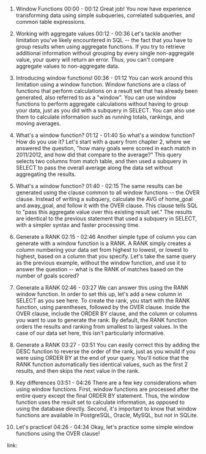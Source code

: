1. Window Functions
00:00 - 00:12
Great job! You now have experience transforming data using simple subqueries, correlated subqueries, and common table expressions.

2. Working with aggregate values
00:12 - 00:36
Let's tackle another limitation you've likely encountered in SQL -- the fact that you have to group results when using aggregate functions. If you try to retrieve additional information without grouping by every single non-aggregate value, your query will return an error. Thus, you can't compare aggregate values to non-aggregate data.

3. Introducing window functions!
00:36 - 01:12
You can work around this limitation using a window function. Window functions are a class of functions that perform calculations on a result set that has already been generated, also referred to as a "window". You can use window functions to perform aggregate calculations without having to group your data, just as you did with a subquery in SELECT. You can also use them to calculate information such as running totals, rankings, and moving averages.

4. What's a window function?
01:12 - 01:40
So what's a window function? How do you use it? Let's start with a query from chapter 2, where we answered the question, "how many goals were scored in each match in 2011/2012, and how did that compare to the average?" This query selects two columns from match table, and then used a subquery in SELECT to pass the overall average along the data set without aggregating the results.

5. What's a window function?
01:40 - 02:15
The same results can be generated using the clause common to all window functions -- the OVER clause. Instead of writing a subquery, calculate the AVG of home_goal and away_goal, and follow it with the OVER clause. This clause tells SQL to "pass this aggregate value over this existing result set." The results are identical to the previous statement that used a subquery in SELECT, with a simpler syntax and faster processing time.

6. Generate a RANK
02:15 - 02:46
Another simple type of column you can generate with a window function is a RANK. A RANK simply creates a column numbering your data set from highest to lowest, or lowest to highest, based on a column that you specify. Let's take the same query as the previous example, without the window function, and use it to answer the question -- what is the RANK of matches based on the number of goals scored?

7. Generate a RANK
02:46 - 03:27
We can answer this using the RANK window function. In order to set this up, let's add a new column in SELECT as you see here. To create the rank, you start with the RANK function, using parentheses, followed by the OVER clause. Inside the OVER clause, include the ORDER BY clause, and the column or columns you want to use to generate the rank. By default, the RANK function orders the results and ranking from smallest to largest values. In the case of our data set here, this isn't particularly informative.

8. Generate a RANK
03:27 - 03:51
You can easily correct this by adding the DESC function to reverse the order of the rank, just as you would if you were using ORDER BY at the end of your query. You'll notice that the RANK function automatically ties identical values, such as the first 2 results, and then skips the next value in the rank.

9. Key differences
03:51 - 04:26
There are a few key considerations when using window functions. First, window functions are processed after the entire query except the final ORDER BY statement. Thus, the window function uses the result set to calculate information, as opposed to using the database directly. Second, it's important to know that window functions are available in PostgreSQL, Oracle, MySQL, but not in SQLite.

10. Let's practice!
04:26 - 04:34
Okay, let's practice some simple window functions using the OVER clause!

link: 
